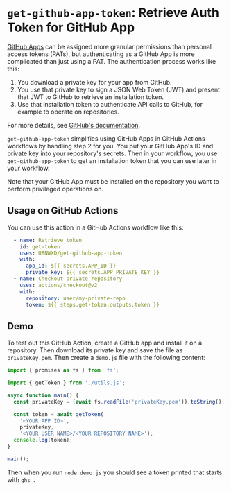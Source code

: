 # `get-github-app-token`: Retrieve Auth Token for GitHub App

[GitHub Apps](https://docs.github.com/apps) can be assigned more
granular permissions than personal access tokens (PATs), but
authenticating as a GitHub App is more complicated than just using a
PAT. The authentication process works like this:

1. You download a private key for your app from GitHub.
2. You use that private key to sign a JSON Web Token (JWT) and present
   that JWT to GitHub to retrieve an installation token.
3. Use that installation token to authenticate API calls to GitHub, for
   example to operate on repositories.

For more details, see [GitHub's
documentation](https://docs.github.com/en/developers/apps/building-github-apps/authenticating-with-github-apps).

`get-github-app-token` simplifies using GitHub Apps in GitHub Actions
workflows by handling step 2 for you. You put your GitHub App's ID and
private key into your repository's secrets. Then in your workflow, you
use `get-github-app-token` to get an installation token that you can use
later in your workflow.

Note that your GitHub App must be installed on the repository you want
to perform privileged operations on.

## Usage on GitHub Actions

You can use this action in a GitHub Actions workflow like this:

```yml
  - name: Retrieve token
    id: get-token
    uses: U8NWXD/get-github-app-token
    with:
      app_id: ${{ secrets.APP_ID }}
      private_key: ${{ secrets.APP_PRIVATE_KEY }}
  - name: Checkout private repository
    uses: actions/checkout@v2
    with:
      repository: user/my-private-repo
      token: ${{ steps.get-token.outputs.token }}
```

## Demo

To test out this GitHub Action, create a GitHub app and install it on a
repository. Then download its private key and save the file as
`privateKey.pem`. Then create a `demo.js` file with the following
content:

```js
import { promises as fs } from 'fs';

import { getToken } from './utils.js';

async function main() {
  const privateKey = (await fs.readFile('privateKey.pem')).toString();

  const token = await getToken(
    '<YOUR APP ID>',
    privateKey,
    '<YOUR USER NAME>/<YOUR REPOSITORY NAME>');
  console.log(token);
}

main();
```

Then when you run `node demo.js` you should see a token printed that
starts with `ghs_`.
